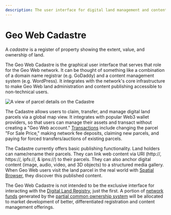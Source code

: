 ```yaml
---
description: The user interface for digital land management and content publishing.
---
```


# Geo Web Cadastre

A _cadastre_ is a register of property showing the extent, value, and ownership of land. 

The Geo Web Cadastre is the graphical user interface that serves that role for the Geo Web network. It can be thought of something like a combination of a domain name registrar \(e.g. GoDaddy\) and a content management system \(e.g. WordPress\). It integrates with the network's core infrastructure to make Geo Web land administration and content publishing accessible to non-technical users.

![A view of parcel details on the Cadastre](../.gitbook/assets/cadastre-edit.png)

The Cadastre allows users to claim, transfer, and manage digital land parcels via a global map view. It integrates with popular Web3 wallet providers, so that users can manage their assets and transact without creating a "Geo Web account." [Transactions](land-transaction-types.md) include changing the parcel "For Sale Price," making network fee deposits, claiming new parcels, and paying for forced transfers/auctions of existing parcels.

The Cadastre currently offers basic publishing functionality. Land holders can name/rename their parcels. They can link web content via URI \(http://, https://, ipfs://, & ipns://\) to their parcels. They can also anchor digital content \(image, audio, video, and 3D objects\) to a structured media gallery. When Geo Web users visit the land parcel in the real world with [Spatial Browser](spatial-browser.md), they discover this published content.

The Geo Web Cadastre is not intended to be the exclusive interface for interacting with the [Digital Land Registry](digital-land-registry.md), just the first. A portion of [network funds](network-funds.md) generated by the [partial common ownership system](partial-common-ownership.md) will be allocated to market development of better, differentiated registration and content management offerings.

